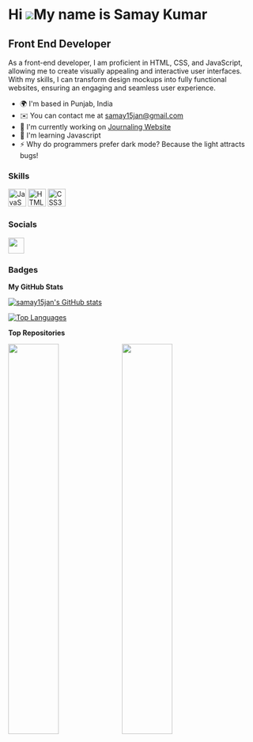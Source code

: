 Hi ![](https://user-images.githubusercontent.com/18350557/176309783-0785949b-9127-417c-8b55-ab5a4333674e.gif)My name is Samay Kumar
===================================================================================================================================

Front End Developer
-------------------

As a front-end developer, I am proficient in HTML, CSS, and JavaScript, allowing me to create visually appealing and interactive user interfaces. With my skills, I can transform design mockups into fully functional websites, ensuring an engaging and seamless user experience.

*   🌍  I'm based in Punjab, India
*   ✉️  You can contact me at [samay15jan@gmail.com](mailto:samay15jan@gmail.com)
*   🚀  I'm currently working on [Journaling Website](http://github.com/samay15jan/ThoughtScape)
*   🧠  I'm learning Javascript
*   ⚡  Why do programmers prefer dark mode? Because the light attracts bugs!

### Skills 
<p align="left">
<a href="https://developer.mozilla.org/en-US/docs/Web/JavaScript" target="_blank" rel="noreferrer"><img src="https://raw.githubusercontent.com/danielcranney/readme-generator/main/public/icons/skills/javascript-colored.svg" width="36" height="36" alt="JavaScript" /></a>
<a href="https://developer.mozilla.org/en-US/docs/Glossary/HTML5" target="_blank" rel="noreferrer"><img src="https://raw.githubusercontent.com/danielcranney/readme-generator/main/public/icons/skills/html5-colored.svg" width="36" height="36" alt="HTML5" /></a>
<a href="https://www.w3.org/TR/CSS/#css" target="_blank" rel="noreferrer"><img src="https://raw.githubusercontent.com/danielcranney/readme-generator/main/public/icons/skills/css3-colored.svg" width="36" height="36" alt="CSS3" /></a>
</p>
                    

### Socials
                  
<p align="left"> <a href="https://www.github.com/samay15jan" target="_blank" rel="noreferrer"><img src="https://raw.githubusercontent.com/danielcranney/readme-generator/main/public/icons/socials/github.svg" width="32" height="32" /></a></p>

### Badges

<b>My GitHub Stats</b>

<a href="http://www.github.com/samay15jan"><img src="https://github-readme-stats.vercel.app/api?username=samay15jan&show_icons=true&hide=prs,issues,contribs&count_private=true&title_color=a855f7&text_color=ffffff&icon_color=ffffff&bg_color=181824&hide_border=true&show_icons=true" alt="samay15jan's GitHub stats" /></a>

<a href="https://github.com/samay15jan" align="left"><img src="https://github-readme-stats.vercel.app/api/top-langs/?username=samay15jan&langs_count=10&title_color=a855f7&text_color=ffffff&icon_color=ffffff&bg_color=181824&hide_border=true&locale=en&custom_title=Top%20%Languages" alt="Top Languages" /></a>

<b>Top Repositories</b>

<div width="100%" align="center"><a href="https://github.com/samay15jan/storage-box" align="left"><img align="left" width="45%" src="https://github-readme-stats.vercel.app/api/pin/?username=samay15jan&repo=storage-box&title_color=a855f7&text_color=ffffff&icon_color=ffffff&bg_color=181824&hide_border=true&locale=en" /></a></div>
<div width="100%" align="center"><a href="https://github.com/samay15jan/homepage" align="left"><img align="left" width="45%" src="https://github-readme-stats.vercel.app/api/pin/?username=samay15jan&repo=homepage&title_color=a855f7&text_color=ffffff&icon_color=ffffff&bg_color=181824&hide_border=true&locale=en" /></a></div>

